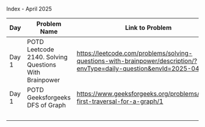 Index - April 2025

| Day   | Problem Name                                          | Link to Problem                                                                                                      | Notes |
| ----- | ----------------------------------------------------- | -------------------------------------------------------------------------------------------------------------------- | ----- |
| Day 1 | POTD Leetcode 2140. Solving Questions With Brainpower | https://leetcode.com/problems/solving-questions-with-brainpower/description/?envType=daily-question&envId=2025-04-01 | -     |
| Day 1 | POTD Geeksforgeeks DFS of Graph                       | https://www.geeksforgeeks.org/problems/depth-first-traversal-for-a-graph/1                                           | -     |
|       |                                                       |                                                                                                                      | -     |
